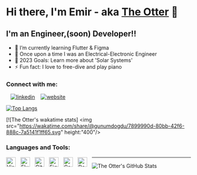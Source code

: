 # Hi there, I'm Emir - aka [The Otter][website] 👋 



## I'm an Engineer,(soon) Developer!!

- 🌱 I’m currently learning Flutter & Figma
- 👯 Once upon a time I was an Electrical-Electronic Engineer
- 🥅 2023 Goals: Learn more about 'Solar Systems'
- ⚡ Fun fact: I love to free-dive and play piano


### Connect with me:

&nbsp;&nbsp;
[![linkedin](./img/linkedin-dark.svg)](https://linkedin.com/in/gunumdogdu#gh-dark-mode-only)
&nbsp;&nbsp;
[![website](./img/instagram-dark.svg)](https://instagram.com/emirgunumdogdu#gh-dark-mode-only)

[![Top Langs](https://github-readme-stats.vercel.app/api/top-langs/?username=gunumdogdu)](https://github.com/gunumdogdu/github-readme-stats)

[![The Otter's wakatime stats]
<img src="https://wakatime.com/share/@gunumdogdu/7899990d-80bb-42f6-888c-7a5141f1ff65.svg" height:"400"/>
### Languages and Tools:

<img align="left" alt="Visual Studio Code" width="26px" src="https://cdn.jsdelivr.net/gh/devicons/devicon/icons/vscode/vscode-original.svg" style="padding-right:10px;" />
<img align="left" alt="Flutter" width="26px" src="https://cdn.jsdelivr.net/gh/devicons/devicon/icons/flutter/flutter-original.svg" style="padding-right:10px;" />
<img align="left" alt="Git" width="26px" src="https://cdn.jsdelivr.net/gh/devicons/devicon/icons/git/git-original.svg" style="padding-right:10px;" />
<img align="left" alt="Figma" width="26px" src="https://cdn.jsdelivr.net/gh/devicons/devicon/icons/figma/figma-original.svg" style="padding-right:10px;" />
<img align="left" alt="Canva" width="26px" src="https://cdn.jsdelivr.net/gh/devicons/devicon/icons/canva/canva-original.svg" style="padding-right:10px;" />
<img align="left" alt="Dart" width="26px" src="https://cdn.jsdelivr.net/gh/devicons/devicon/icons/dart/dart-original.svg" style="padding-right:10px;" />


---

  <img align="left" alt="The Otter's GitHub Stats" src="https://github-readme-stats.vercel.app/api?username=gunumdogdu&show_icons=true&hide_border=false&title_color=ff652f&icon_color=FFE400&bg_color=09131B&text_color=ffffff&border_color=0c1a25" />




[website]: https://gunumdogdu.com
[instagram]: https://instagram.com/emirgunumdogdu
[linkedin]: https://linkedin.com/in/gunumdogdu
